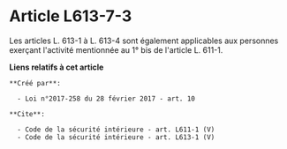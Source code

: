 # Article L613-7-3

Les articles L. 613-1 à L. 613-4 sont également applicables aux personnes exerçant l'activité mentionnée au 1° bis de
l'article L. 611-1.

**Liens relatifs à cet article**

	**Créé par**:

	  - Loi n°2017-258 du 28 février 2017 - art. 10

	**Cite**:

	  - Code de la sécurité intérieure - art. L611-1 (V)
	  - Code de la sécurité intérieure - art. L613-1 (V)
